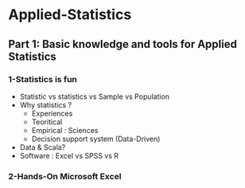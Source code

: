 # Applied-Statistics


## Part 1: Basic knowledge and tools for Applied Statistics

### 1-Statistics is fun

* Statistic vs statistics vs Sample vs Population
* Why statistics ? 
   * Experiences
   * Teoritical
   * Empirical : Sciences
   * Decision support system (Data-Driven)
* Data & Scala? 
* Software : Excel vs SPSS vs R

### 2-Hands-On Microsoft Excel
